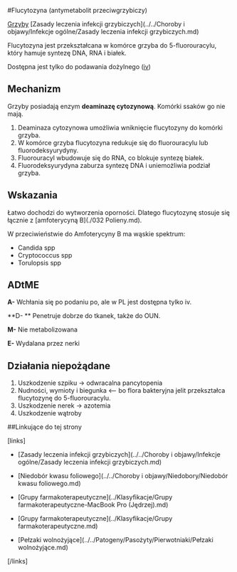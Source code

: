 #Flucytozyna (antymetabolit przeciwgrzybiczy)

[Grzyby](../../Patogeny/Grzyby/Grzyby.md)
[Zasady leczenia infekcji grzybiczych](../../Choroby i objawy/Infekcje ogólne/Zasady leczenia infekcji grzybiczych.md)



Flucytozyna jest przekształcana w komórce grzyba do 5-fluorouracylu, który hamuje syntezę DNA, RNA i białek.

Dostępna jest tylko do podawania dożylnego (<u>iv</u>)



## Mechanizm

Grzyby posiadają enzym **deaminazę cytozynową**. Komórki ssaków go nie mają. 

1. Deaminaza cytozynowa umożliwia wniknięcie flucytozyny do komórki grzyba. 
2. W komórce grzyba flucytozyna redukuje się do fluorouracylu lub fluorodeksyurydyny.
3. Fluorouracyl wbudowuje się do RNA, co blokuje syntezę białek.
4. Fluorodeksyurydyna zaburza syntezę DNA i uniemożliwia podział grzyba.





## Wskazania

Łatwo dochodzi do wytworzenia oporności. Dlatego flucytozynę stosuje się łącznie z [amfoterycyną B](./032 Polieny.md).

W przeciwieństwie do Amfoterycyny B ma wąskie spektrum:

- Candida spp
- Cryptococcus spp
- Torulopsis spp





## ADtME

**A-** Wchłania się po podaniu po, ale w PL jest dostępna tylko iv.

**D- ** Penetruje dobrze do tkanek, także do OUN.

**M-** Nie metabolizowana

**E-** Wydalana przez nerki



## Działania niepożądane

1. Uszkodzenie szpiku → odwracalna pancytopenia
2. Nudności, wymioty i biegunka <-- bo flora bakteryjna jelit przekształca flucytozynę do 5-fluorouracylu.
3. Uszkodzenie nerek → azotemia
4. Uszkodzenie wątroby



##Linkujące do tej strony

[links]

- [Zasady leczenia infekcji grzybiczych](../../Choroby i objawy/Infekcje ogólne/Zasady leczenia infekcji grzybiczych.md)

- [Niedobór kwasu foliowego](../../Choroby i objawy/Niedobory/Niedobór kwasu foliowego.md)

- [Grupy farmakoterapeutyczne](../Klasyfikacje/Grupy farmakoterapeutyczne-MacBook Pro (Jędrzej).md)

- [Grupy farmakoterapeutyczne](../Klasyfikacje/Grupy farmakoterapeutyczne.md)

- [Pełzaki wolnożyjące](../../Patogeny/Pasożyty/Pierwotniaki/Pełzaki wolnożyjące.md)


[/links]











